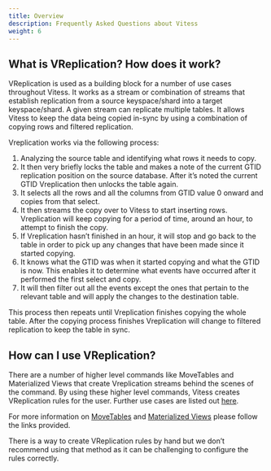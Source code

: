 ```yaml
---
title: Overview
description: Frequently Asked Questions about Vitess
weight: 6
---
```


## What is VReplication? How does it work?

VReplication is used as a building block for a number of use cases throughout Vitess. It works as a stream or combination of streams that establish replication from a source keyspace/shard into a target keyspace/shard. A given stream can replicate multiple tables. It allows Vitess to keep the data being copied in-sync by using a combination of copying rows and filtered replication.

Vreplication works via the following process:

1. Analyzing the source table and identifying what rows it needs to copy. 
2. It then very briefly locks the table and makes a note of the current GTID replication position on the source database. After it’s noted the current GTID Vreplication then unlocks the table again.
3. It selects all the rows and all the columns from GTID value 0 onward and copies from that select.
4. It then streams the copy over to Vitess to start inserting rows. Vreplication will keep copying for a period of time, around an hour, to attempt to finish the copy. 
5. If Vreplication hasn’t finished in an hour, it will stop and go back to the table in order to pick up any changes that have been made since it started copying.
6. It knows what the GTID was when it started copying and what the GTID is now. This enables it to determine what events have occurred after it performed the first select and copy. 
7. It will then filter out all the events except the ones that pertain to the relevant table and will apply the changes to the destination table.

This process then repeats until Vreplication finishes copying the whole table. After the copying process finishes Vreplication will change to filtered replication to keep the table in sync. 

## How can I use VReplication?

There are a number of higher level commands like MoveTables and Materialized Views that create Vreplication streams behind the scenes of the command. By using these higher level commands, Vitess creates VReplication rules for the user. Further use cases are listed out [here](https://vitess.io/docs/reference/features/vreplication/).

For more information on [MoveTables](https://vitess.io/docs/user-guides/move-tables/) and [Materialized Views](https://vitess.io/docs/user-guides/materialize/) please follow the links provided.

There is a way to create VReplication rules by hand but we don’t recommend using that method as it can be challenging to configure the rules correctly.